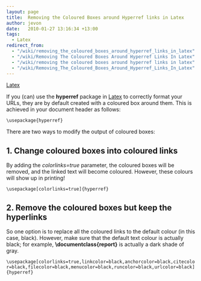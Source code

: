 ```yaml
---
layout: page
title:  Removing the Coloured Boxes around Hyperref links in Latex
author: jevon
date:   2010-01-27 13:16:34 +13:00
tags:
  - Latex
redirect_from:
  - "/wiki/removing_the_coloured_boxes_around_hyperref_links_in_latex"
  - "/wiki/Removing The Coloured Boxes Around Hyperref Links In Latex"
  - "/wiki/removing the coloured boxes around hyperref links in latex"
  - "/wiki/Removing_The_Coloured_Boxes_Around_Hyperref_Links_In_Latex"
---
```


[Latex](Latex.md)

If you (can) use the **hyperref** package in [Latex](Latex.md) to correctly format your URLs, they are by default created with a coloured box around them. This is achieved in your document header as follows:

`\usepackage{hyperref}`

There are two ways to modify the output of coloured boxes:

## 1. Change coloured boxes into coloured links
By adding the _colorlinks=true_ parameter, the coloured boxes will be removed, and the linked text will become coloured. However, these colours will show up in printing!

`\usepackage[colorlinks=true]{hyperref}`

## 2. Remove the coloured boxes but keep the hyperlinks
So one option is to replace all the coloured links to the default colour (in this case, black). However, make sure that the default text colour is actually black; for example, **\documentclass{report}** is actually a dark shade of gray.

`\usepackage[colorlinks=true,linkcolor=black,anchorcolor=black,citecolor=black,filecolor=black,menucolor=black,runcolor=black,urlcolor=black]{hyperref}`

